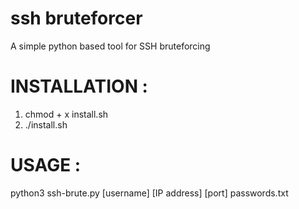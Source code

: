 # ssh bruteforcer 
A simple python based tool for SSH bruteforcing

# INSTALLATION : 
1. chmod + x install.sh
2. ./install.sh

# USAGE : 
python3 ssh-brute.py [username] [IP address] [port] passwords.txt
